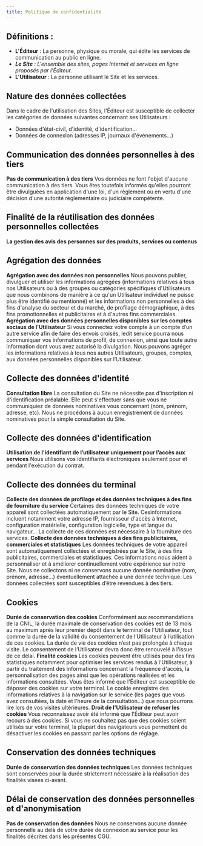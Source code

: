 ```yaml
---
title: Politique de confidentialité
---
```

## **Définitions :**

* **L'Éditeur** : La personne, physique ou morale, qui édite les services de communication au public en ligne.
* _**Le Site** : L'ensemble des sites, pages Internet et services en ligne proposés par l'Éditeur._
* **L'Utilisateur** : La personne utilisant le Site et les services.

## **Nature des données collectées**

Dans le cadre de l'utilisation des Sites, l'Éditeur est susceptible de collecter les catégories de données suivantes concernant ses Utilisateurs :

* Données d'état-civil, d'identité, d'identification...
* Données de connexion (adresses IP, journaux d'événements...)

## **Communication des données personnelles à des tiers**

**Pas de communication à des tiers**
Vos données ne font l'objet d'aucune communication à des tiers. Vous êtes toutefois informés qu'elles pourront être divulguées en application d'une loi, d'un règlement ou en vertu d'une décision d'une autorité réglementaire ou judiciaire compétente.

## Finalité de la réutilisation des données personnelles collectées

**La gestion des avis des personnes sur des produits, services ou contenus**

## **Agrégation des données**

**Agrégation avec des données non personnelles**
Nous pouvons publier, divulguer et utiliser les informations agrégées (informations relatives à tous nos Utilisateurs ou à des groupes ou catégories spécifiques d'Utilisateurs que nous combinons de manière à ce qu'un Utilisateur individuel ne puisse plus être identifié ou mentionné) et les informations non personnelles à des fins d'analyse du secteur et du marché, de profilage démographique, à des fins promotionnelles et publicitaires et à d'autres fins commerciales.
**Agrégation avec des données personnelles disponibles sur les comptes sociaux de l'Utilisateur**
Si vous connectez votre compte à un compte d’un autre service afin de faire des envois croisés, ledit service pourra nous communiquer vos informations de profil, de connexion, ainsi que toute autre information dont vous avez autorisé la divulgation. Nous pouvons agréger les informations relatives à tous nos autres Utilisateurs, groupes, comptes, aux données personnelles disponibles sur l’Utilisateur.

## **Collecte des données d'identité**

**Consultation libre**
La consultation du Site ne nécessite pas d'inscription ni d'identification préalable. Elle peut s'effectuer sans que vous ne communiquiez de données nominatives vous concernant (nom, prénom, adresse, etc). Nous ne procédons à aucun enregistrement de données nominatives pour la simple consultation du Site.

## Collecte des données d'identification

**Utilisation de l'identifiant de l’utilisateur uniquement pour l’accès aux services**
Nous utilisons vos identifiants électroniques seulement pour et pendant l'exécution du contrat.

## Collecte des données du terminal

**Collecte des données de profilage et des données techniques à des fins de fourniture du service**
Certaines des données techniques de votre appareil sont collectées automatiquement par le Site. Cesinformations incluent notamment votre adresse IP, fournisseur d'accès à Internet, configuration matérielle, configuration logicielle, type et langue du navigateur... La collecte de ces données est nécessaire à la fourniture des services.
**Collecte des données techniques à des fins publicitaires, commerciales et statistiques**
Les données techniques de votre appareil sont automatiquement collectées et enregistrées par le Site, à des fins publicitaires, commerciales et statistiques. Ces informations nous aident à personnaliser et à améliorer continuellement votre expérience sur notre Site. Nous ne collectons ni ne conservons aucune donnée nominative (nom, prénom, adresse...) éventuellement attachée à une donnée technique. Les données collectées sont susceptibles d’être revendues à des tiers.

## Cookies

**Durée de conservation des cookies**
Conformément aux recommandations de la CNIL, la durée maximale de conservation des cookies est de 13 mois au maximum après leur premier dépôt dans le terminal de l'Utilisateur, tout comme la durée de la validité du consentement de l’Utilisateur à l’utilisation de ces cookies. La durée de vie des cookies n’est pas prolongée à chaque visite. Le consentement de l’Utilisateur devra donc être renouvelé à l'issue de ce délai.
**Finalité cookies**
Les cookies peuvent être utilisés pour des fins statistiques notamment pour optimiser les services rendus à l'Utilisateur, à partir du traitement des informations concernant la fréquence d'accès, la personnalisation des pages ainsi que les opérations réalisées et les informations consultées.
Vous êtes informé que l'Éditeur est susceptible de déposer des cookies sur votre terminal. Le cookie enregistre des informations relatives à la navigation sur le service (les pages que vous avez consultées, la date et l'heure de la consultation...) que nous pourrons lire lors de vos visites ultérieures.
**Droit de l'Utilisateur de refuser les cookies**
Vous reconnaissez avoir été informé que l'Éditeur peut avoir recours à des cookies. Si vous ne souhaitez pas que des cookies soient utilisés sur votre terminal, la plupart des navigateurs vous permettent de désactiver les cookies en passant par les options de réglage.

## Conservation des données techniques

**Durée de conservation des données techniques**
Les données techniques sont conservées pour la durée strictement nécessaire à la réalisation des finalités visées ci-avant.

## Délai de conservation des données personnelles et d'anonymisation

**Pas de conservation des données**
Nous ne conservons aucune donnée personnelle au delà de votre durée de connexion au service pour les finalités décrites dans les présentes CGU.
